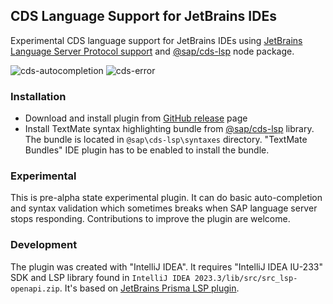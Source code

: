 ## CDS Language Support for JetBrains IDEs

Experimental CDS language support for JetBrains IDEs using 
[JetBrains Language Server Protocol support](https://blog.jetbrains.com/platform/2023/07/lsp-for-plugin-developers/) 
and [@sap/cds-lsp](https://www.npmjs.com/package/@sap/cds-lsp) node package.

![cds-autocompletion](https://github.com/hakimio/cds-lsp-plugin/assets/768105/ef5feab4-5206-4e79-8dff-6356158f3301)
![cds-error](https://github.com/hakimio/cds-lsp-plugin/assets/768105/42c49789-672a-441b-bafb-864a7c763627)

### Installation

- Download and install plugin from [GitHub release](https://github.com/hakimio/cds-lsp-plugin/releases) page
- Install TextMate syntax highlighting bundle from [@sap/cds-lsp](https://www.npmjs.com/package/@sap/cds-lsp) library.
The bundle is located in `@sap\cds-lsp\syntaxes` directory. "TextMate Bundles" IDE plugin has to be enabled to install
the bundle.

### Experimental

This is pre-alpha state experimental plugin. It can do basic auto-completion and syntax validation which sometimes
breaks when SAP language server stops responding. Contributions to improve the plugin are welcome.

### Development

The plugin was created with "IntelliJ IDEA". It requires "IntelliJ IDEA IU-233" SDK and LSP library found in 
`IntelliJ IDEA 2023.3/lib/src/src_lsp-openapi.zip`. It's based on 
[JetBrains Prisma LSP plugin](https://github.com/JetBrains/intellij-plugins/tree/master/prisma/src/org/intellij/prisma/ide/lsp).
